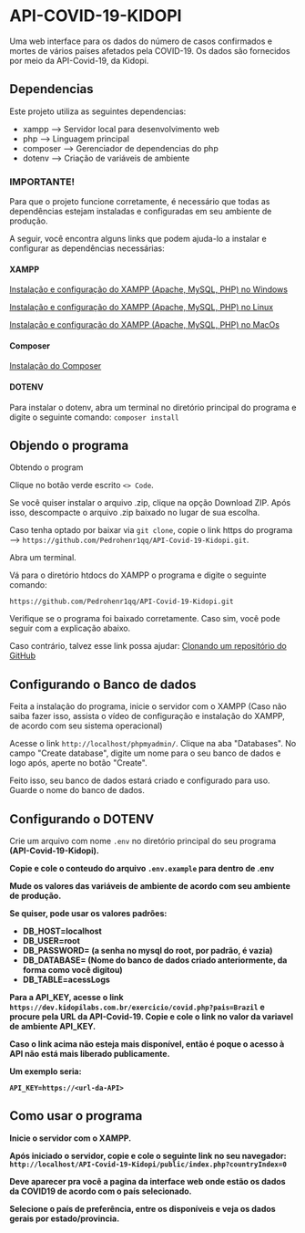 # API-COVID-19-KIDOPI

Uma web interface para os dados do número de casos confirmados e mortes de vários países afetados pela COVID-19.
Os dados são fornecidos por meio da API-Covid-19, da Kidopi.

## Dependencias

Este projeto utiliza as seguintes dependencias:

* xampp     --> Servidor local para desenvolvimento web
* php       --> Linguagem principal
* composer  --> Gerenciador de dependencias do php
* dotenv    --> Criação de variáveis de ambiente

### IMPORTANTE!

Para que o projeto funcione corretamente, é necessário que todas as dependências estejam instaladas e configuradas em seu ambiente de produção.

A seguir, você encontra alguns links que podem ajuda-lo a instalar e configurar as dependências necessárias:

#### XAMPP 

[Instalação e configuração do XAMPP (Apache, MySQL, PHP) no Windows](https://www.youtube.com/watch?v=0Y9OZ0vc1SU)

[Instalação e configuração do XAMPP (Apache, MySQL, PHP) no Linux](https://www.youtube.com/watch?v=aUN0j5Q9quQ)

[Instalação e configuração do XAMPP (Apache, MySQL, PHP) no MacOs](https://www.youtube.com/watch?v=bUqOgDrcsm4)

#### Composer

[Instalação do Composer](https://www.youtube.com/watch?v=VeK3UvBKtqU)

#### DOTENV

Para instalar o dotenv, abra um terminal no diretório principal do programa e digite o seguinte comando: `composer install`

## Objendo o programa

Obtendo o program

Clique no botão verde escrito `<> Code`.

Se você quiser instalar o arquivo .zip, clique na opção Download ZIP. Após isso, descompacte o arquivo .zip baixado no lugar de sua escolha.

Caso tenha optado por baixar via `git clone`, copie o link https do programa --> `https://github.com/Pedrohenr1qq/API-Covid-19-Kidopi.git`.

Abra um terminal.

Vá para o diretório htdocs do XAMPP o programa e digite o seguinte comando:

```
https://github.com/Pedrohenr1qq/API-Covid-19-Kidopi.git
```

Verifique se o programa foi baixado corretamente. Caso sim, você pode seguir com a explicação abaixo.

Caso contrário, talvez esse link possa ajudar: [Clonando um repositório do GitHub](https://www.youtube.com/watch?v=5ctmK6fV1NQ)

## Configurando o Banco de dados

Feita a instalação do programa, inicie o servidor com o XAMPP (Caso não saiba fazer isso, assista o vídeo de configuração e instalação do XAMPP, de acordo com seu sistema operacional)

Acesse o link `http://localhost/phpmyadmin/`. Clique na aba "Databases". No campo "Create database", digite um nome para o seu banco de dados e logo após, aperte no botão "Create".

Feito isso, seu banco de dados estará criado e configurado para uso. Guarde o nome do banco de dados.

## Configurando o DOTENV

Crie um arquivo com nome `.env` no diretório principal do seu programa <b>(API-Covid-19-Kidopi)<b>.

Copie e cole o conteudo do arquivo `.env.example` para dentro de .env

Mude os valores das variáveis de ambiente de acordo com seu ambiente de produção.

Se quiser, pode usar os valores padrões:

* DB_HOST=localhost
* DB_USER=root
* DB_PASSWORD=        (a senha no mysql do root, por padrão, é vazia)
* DB_DATABASE=        (Nome do banco de dados criado anteriormente, da forma como você digitou)
* DB_TABLE=acessLogs

Para a API_KEY, acesse o link `https://dev.kidopilabs.com.br/exercicio/covid.php?pais=Brazil` e procure pela URL da API-Covid-19. Copie e cole o link no valor da variavel de ambiente API_KEY. 

Caso o link acima não esteja mais disponível, então é poque o acesso à API não está mais liberado publicamente.

Um exemplo seria:
```
API_KEY=https://<url-da-API>
```

## Como usar o programa

Inicie o servidor com o XAMPP.

Após iniciado o servidor, copie e cole o seguinte link no seu navegador: `http://localhost/API-Covid-19-Kidopi/public/index.php?countryIndex=0`

Deve aparecer pra você a pagina da interface web onde estão os dados da COVID19 de acordo com o país selecionado.

Selecione o país de preferência, entre os disponíveis e veja os dados gerais por estado/provincia.
